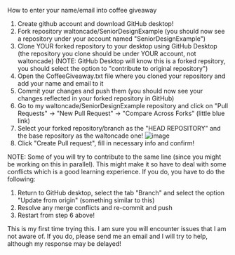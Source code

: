 How to enter your name/email into coffee giveaway
1. Create github account and download GitHub desktop!
2. Fork repository waltoncade/SeniorDesignExample (you should now see a repository under your account named "SeniorDesignExample")
3. Clone YOUR forked repository to your desktop using GitHub Desktop (the repository you clone should be under YOUR account, not waltoncade) (NOTE: GitHub Desktop will know this is a forked repsitory, you should select the option to "contribute to original repository")
4. Open the CoffeeGiveaway.txt file where you cloned your repository and add your name and email to it
5. Commit your changes and push them (you should now see your changes reflected in your forked repository in GitHub)
6. Go to my waltoncade/SeniorDesignExample repository and click on "Pull Requests" -> "New Pull Request" -> "Compare Across Forks" (little blue link)
7. Select your forked repository/branch as the "HEAD REPOSITORY" and the base repository as the waltoncade one!
![image](https://github.com/waltoncade/SeniorDesignExample/assets/26453366/fb22f7e2-9c5e-4eb0-afa3-5450880043c4)
8. Click "Create Pull request", fill in necessary info and confirm!


NOTE: Some of you will try to contribute to the same line (since you might be working on this in parallel). This might make it so have to deal with some conflicts which is a good learning experience. If you do, you have to do the following:
1. Return to GitHub desktop, select the tab "Branch" and select the option "Update from origin" (something similar to this)
2. Resolve any merge conflicts and re-commit and push
3. Restart from step 6 above!

This is my first time trying this. I am sure you will encounter issues that I am not aware of. If you do, please send me an email and I will try to help, although my response may be delayed!
